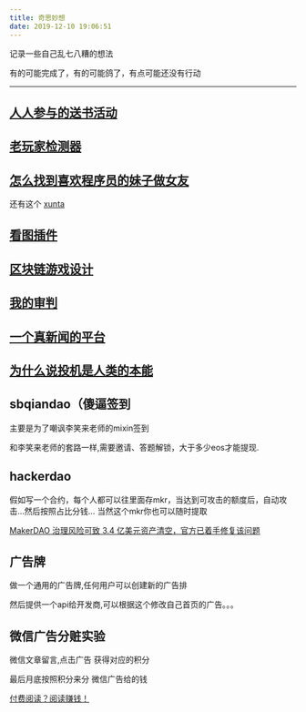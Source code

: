 ```yaml
---
title: 奇思妙想
date: 2019-12-10 19:06:51
---
```


记录一些自己乱七八糟的想法

有的可能完成了，有的可能鸽了，有点可能还没有行动

---

##  [人人参与的送书活动](/2018/09/24/%E4%BA%BA%E4%BA%BA%E5%8F%82%E4%B8%8E%E7%9A%84%E9%80%81%E4%B9%A6%E6%B4%BB%E5%8A%A8/)

##  [老玩家检测器](/lab/%E8%80%81%E7%8E%A9%E5%AE%B6%E6%A3%80%E6%B5%8B%E5%99%A8.html)

##  [怎么找到喜欢程序员的妹子做女友](/lab/怎么找到喜欢程序员的妹子做女友.html)

   还有这个 [xunta](https://igaojin.me/2019/11/30/%E7%A8%8B%E5%BA%8F%E5%91%98%E6%89%BE%E5%AF%B9%E8%B1%A1%E8%81%9A%E5%90%88%E5%B9%B3%E5%8F%B0-xunta-today/)

##  [看图插件](/2018/03/06/%E7%9F%A5%E4%B9%8E%E7%9C%8B%E5%9B%BE%E6%8F%92%E4%BB%B6/)

##  [区块链游戏设计](/2019/09/06/%E5%8C%BA%E5%9D%97%E9%93%BE%E6%B8%B8%E6%88%8F%E8%AE%BE%E8%AE%A1/)

##  [我的审判](/2018/07/25/%E6%88%91%E7%9A%84%E5%AE%A1%E5%88%A4/) 

##  [一个真新闻的平台](https://hackmd.io/@mqBNo8W3SC-Si7bALBIM8w/rkRq4eJgr) 

##  [为什么说投机是人类的本能](https://hackmd.io/@mqBNo8W3SC-Si7bALBIM8w/SJZYztexS/edit)

##  sbqiandao（傻逼签到

主要是为了嘲讽李笑来老师的mixin签到

和李笑来老师的套路一样,需要邀请、答题解锁，大于多少eos才能提现. 

##  hackerdao

假如写一个合约，每个人都可以往里面存mkr，当达到可攻击的额度后，自动攻击…然后按照占比分钱…
当然这个mkr你也可以随时提取

[MakerDAO 治理风险可致 3.4 亿美元资产清空，官方已着手修复该问题](https://www.theblockbeats.com/news/6369?from=timeline&isappinstalled=0)

##  广告牌

做一个通用的广告牌,任何用户可以创建新的广告排

然后提供一个api给开发商,可以根据这个修改自己首页的广告。。。

##  微信广告分赃实验

微信文章留言,点击广告 获得对应的积分

最后月底按照积分来分 微信广告给的钱

[付费阅读？阅读赚钱！](https://mp.weixin.qq.com/s?__biz=MzU2OTAxNTcwMw==&mid=2247484081&idx=1&sn=688544e654a7a903e42a3d1623571496&chksm=fc846e49cbf3e75fc19fd8cb4776ee75c5edfd9e751bd4ff5317d363489ce362857dcf864363&token=932787837&lang=zh_CN#rd)








